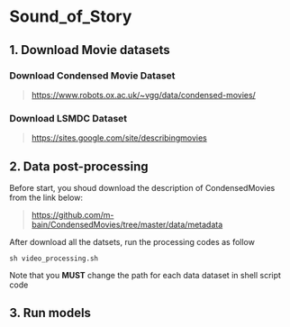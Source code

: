 # Sound_of_Story

## 1. Download Movie datasets

### Download Condensed Movie Dataset

> https://www.robots.ox.ac.uk/~vgg/data/condensed-movies/

### Download LSMDC Dataset

> https://sites.google.com/site/describingmovies


## 2. Data post-processing

Before start, you shoud download the description of CondensedMovies from the link below:

> https://github.com/m-bain/CondensedMovies/tree/master/data/metadata

After download all the datsets, run the processing codes as follow

```
sh video_processing.sh
```

Note that you **MUST** change the path for each data dataset in shell script code


## 3. Run models